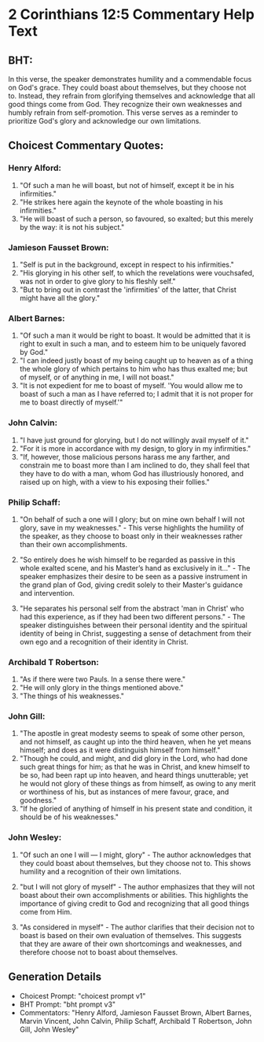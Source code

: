 # 2 Corinthians 12:5 Commentary Help Text

## BHT:
In this verse, the speaker demonstrates humility and a commendable focus on God's grace. They could boast about themselves, but they choose not to. Instead, they refrain from glorifying themselves and acknowledge that all good things come from God. They recognize their own weaknesses and humbly refrain from self-promotion. This verse serves as a reminder to prioritize God's glory and acknowledge our own limitations.

## Choicest Commentary Quotes:
### Henry Alford:
1. "Of such a man he will boast, but not of himself, except it be in his infirmities."
2. "He strikes here again the keynote of the whole boasting in his infirmities."
3. "He will boast of such a person, so favoured, so exalted; but this merely by the way: it is not his subject."

### Jamieson Fausset Brown:
1. "Self is put in the background, except in respect to his infirmities."
2. "His glorying in his other self, to which the revelations were vouchsafed, was not in order to give glory to his fleshly self."
3. "But to bring out in contrast the 'infirmities' of the latter, that Christ might have all the glory."

### Albert Barnes:
1. "Of such a man it would be right to boast. It would be admitted that it is right to exult in such a man, and to esteem him to be uniquely favored by God."
2. "I can indeed justly boast of my being caught up to heaven as of a thing the whole glory of which pertains to him who has thus exalted me; but of myself, or of anything in me, I will not boast."
3. "It is not expedient for me to boast of myself. 'You would allow me to boast of such a man as I have referred to; I admit that it is not proper for me to boast directly of myself.'"

### John Calvin:
1. "I have just ground for glorying, but I do not willingly avail myself of it." 
2. "For it is more in accordance with my design, to glory in my infirmities."
3. "If, however, those malicious persons harass me any farther, and constrain me to boast more than I am inclined to do, they shall feel that they have to do with a man, whom God has illustriously honored, and raised up on high, with a view to his exposing their follies."

### Philip Schaff:
1. "On behalf of such a one will I glory; but on mine own behalf I will not glory, save in my weaknesses." - This verse highlights the humility of the speaker, as they choose to boast only in their weaknesses rather than their own accomplishments. 

2. "So entirely does he wish himself to be regarded as passive in this whole exalted scene, and his Master’s hand as exclusively in it..." - The speaker emphasizes their desire to be seen as a passive instrument in the grand plan of God, giving credit solely to their Master's guidance and intervention. 

3. "He separates his personal self from the abstract 'man in Christ' who had this experience, as if they had been two different persons." - The speaker distinguishes between their personal identity and the spiritual identity of being in Christ, suggesting a sense of detachment from their own ego and a recognition of their identity in Christ.

### Archibald T Robertson:
1. "As if there were two Pauls. In a sense there were."
2. "He will only glory in the things mentioned above."
3. "The things of his weaknesses."

### John Gill:
1. "The apostle in great modesty seems to speak of some other person, and not himself, as caught up into the third heaven, when he yet means himself; and does as it were distinguish himself from himself."
2. "Though he could, and might, and did glory in the Lord, who had done such great things for him; as that he was in Christ, and knew himself to be so, had been rapt up into heaven, and heard things unutterable; yet he would not glory of these things as from himself, as owing to any merit or worthiness of his, but as instances of mere favour, grace, and goodness."
3. "If he gloried of anything of himself in his present state and condition, it should be of his weaknesses."

### John Wesley:
1. "Of such an one I will — I might, glory" - The author acknowledges that they could boast about themselves, but they choose not to. This shows humility and a recognition of their own limitations.

2. "but I will not glory of myself" - The author emphasizes that they will not boast about their own accomplishments or abilities. This highlights the importance of giving credit to God and recognizing that all good things come from Him.

3. "As considered in myself" - The author clarifies that their decision not to boast is based on their own evaluation of themselves. This suggests that they are aware of their own shortcomings and weaknesses, and therefore choose not to boast about themselves.


## Generation Details
- Choicest Prompt: "choicest prompt v1"
- BHT Prompt: "bht prompt v3"
- Commentators: "Henry Alford, Jamieson Fausset Brown, Albert Barnes, Marvin Vincent, John Calvin, Philip Schaff, Archibald T Robertson, John Gill, John Wesley"
